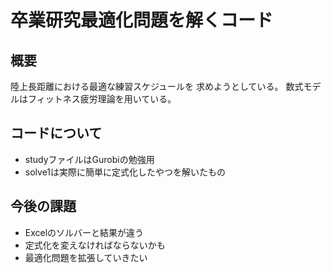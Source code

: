 # 卒業研究最適化問題を解くコード

## 概要
陸上長距離における最適な練習スケジュールを
求めようとしている。
数式モデルはフィットネス疲労理論を用いている。

## コードについて
- studyファイルはGurobiの勉強用
- solve1は実際に簡単に定式化したやつを解いたもの

## 今後の課題
- Excelのソルバーと結果が違う
- 定式化を変えなければならないかも
- 最適化問題を拡張していきたい

